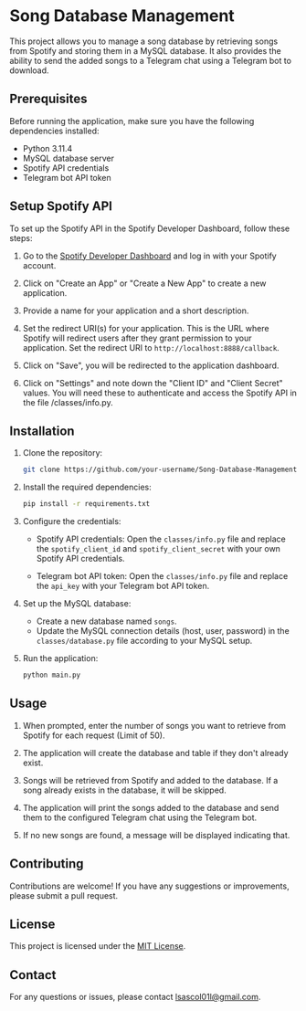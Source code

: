 # Song Database Management

This project allows you to manage a song database by retrieving songs from Spotify and storing them in a MySQL database. It also provides the ability to send the added songs to a Telegram chat using a Telegram bot to download.

## Prerequisites

Before running the application, make sure you have the following dependencies installed:

- Python 3.11.4
- MySQL database server
- Spotify API credentials
- Telegram bot API token

## Setup Spotify API

To set up the Spotify API in the Spotify Developer Dashboard, follow these steps:

1. Go to the [Spotify Developer Dashboard](https://developer.spotify.com/dashboard/) and log in with your Spotify account.

2. Click on "Create an App" or "Create a New App" to create a new application.

3. Provide a name for your application and a short description.

4. Set the redirect URI(s) for your application. This is the URL where Spotify will redirect users after they grant permission to your application. Set the redirect URI to `http://localhost:8888/callback`.
 
5. Click on "Save", you will be redirected to the application dashboard.

6. Click on "Settings" and note down the "Client ID" and "Client Secret" values. You will need these to authenticate and access the Spotify API in the file /classes/info.py.

## Installation

1. Clone the repository:

   ```bash
   git clone https://github.com/your-username/Song-Database-Management.git
   ```

2. Install the required dependencies:

   ```bash
   pip install -r requirements.txt
   ```

3. Configure the credentials:

   - Spotify API credentials: Open the `classes/info.py` file and replace the `spotify_client_id` and `spotify_client_secret` with your own Spotify API credentials.

   - Telegram bot API token: Open the `classes/info.py` file and replace the `api_key` with your Telegram bot API token.

4. Set up the MySQL database:

   - Create a new database named `songs`.
   - Update the MySQL connection details (host, user, password) in the `classes/database.py` file according to your MySQL setup.

5. Run the application:

   ```bash
   python main.py
   ```

## Usage

1. When prompted, enter the number of songs you want to retrieve from Spotify for each request (Limit of 50).

2. The application will create the database and table if they don't already exist.

3. Songs will be retrieved from Spotify and added to the database. If a song already exists in the database, it will be skipped.

4. The application will print the songs added to the database and send them to the configured Telegram chat using the Telegram bot.

5. If no new songs are found, a message will be displayed indicating that.

## Contributing

Contributions are welcome! If you have any suggestions or improvements, please submit a pull request.

## License

This project is licensed under the [MIT License](LICENSE).

## Contact

For any questions or issues, please contact [lsascol01l@gmail.com](mailto:lsascol01l@gmail.com).
